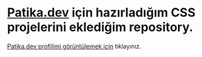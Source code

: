 # [Patika.dev](https://app.patika.dev) için hazırladığım CSS projelerini eklediğim repository.

[Patika.dev profilimi görüntülemek için](https://app.patika.dev/by-gun) tıklayınız.